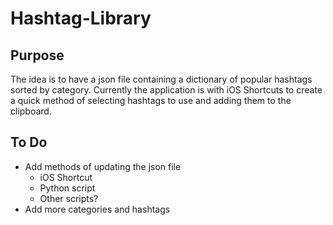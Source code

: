 # Hashtag-Library
## Purpose
The idea is to have a json file containing a dictionary of popular hashtags sorted by category. Currently the application is with iOS Shortcuts to create a quick method of selecting hashtags to use and adding them to the clipboard.
## To Do
- Add methods of updating the json file
    - iOS Shortcut
    - Python script
    - Other scripts?
- Add more categories and hashtags
